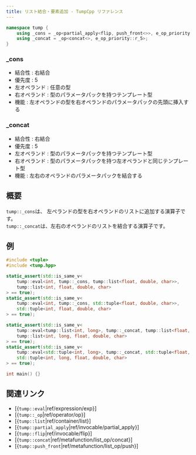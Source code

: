 ```yaml
---
title: リスト結合・要素追加 - TumpCpp リファレンス
---
```


```cpp
namespace tump {
    using _cons = _op<partial_apply<flip, push_front<>>, e_op_priority::r_5>;
    using _concat = _op<concat<>, e_op_priority::r_5>;
}
```

### _cons

- 結合性 : 右結合
- 優先度 : 5
- 左オペランド : 任意の型
- 右オペランド : 型のパラメータパックを持つテンプレート型
- 機能 : 左オペランドの型を右オペランドのパラメータパックの先頭に挿入する

### _concat

- 結合性 : 右結合
- 優先度 : 5
- 左オペランド : 型のパラメータパックを持つテンプレート型
- 右オペランド : 型のパラメータパックを持つ左オペランドと同じテンプレート型
- 機能 : 左右のオペランドのパラメータパックを結合する

## 概要

`tump::_cons`は、 左ぺランドの型を右オペランドのリストに追加する演算子です。  
`tump::_concat`は、左右のオペランドのリストを結合する演算子です。

## 例

```cpp
#include <tuple>
#include <tump.hpp>

static_assert(std::is_same_v<
    tump::eval<int, tump::_cons, tump::list<float, double, char>>,
    tump::list<int, float, double, char>
> == true);
static_assert(std::is_same_v<
    tump::eval<int, tump::_cons, std::tuple<float, double, char>>,
    std::tuple<int, float, double, char>
> == true);

static_assert(std::is_same_v<
    tump::eval<tump::list<int, long>, tump::_concat, tump::list<float, double, char>>,
    tump::list<int, long, float, double, char>
> == true);
static_assert(std::is_same_v<
    tump::eval<std::tuple<int, long>, tump::_concat, std::tuple<float, double, char>>,
    std::tuple<int, long, float, double, char>
> == true);

int main() {}
```

## 関連リンク

- [{`tump::eval`|ref/expression/exp}]
- [{`tump::_op`|ref/operator/op}]
- [{`tump::list`|ref/container/list}]
- [{`tump::partial_apply`|ref/invocable/partial_apply}]
- [{`tump::flip`|ref/invocable/flip}]
- [{`tump::concat`|ref/metafunction/list_op/concat}]
- [{`tump::push_front`|ref/metafunction/list_op/push}]
